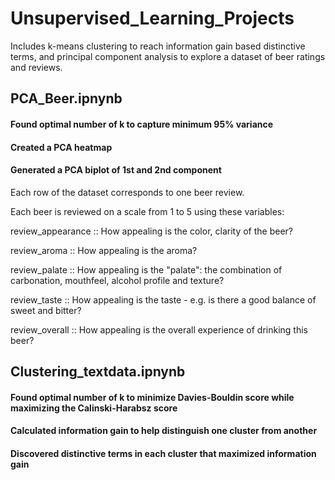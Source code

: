 # Unsupervised_Learning_Projects

Includes k-means clustering to reach information gain based distinctive terms, and principal component analysis to explore a dataset of beer ratings and reviews.

## PCA_Beer.ipnynb
#### Found optimal number of k to capture minimum 95% variance
#### Created a PCA heatmap
#### Generated a PCA biplot of 1st and 2nd component
Each row of the dataset corresponds to one beer review.

Each beer is reviewed on a scale from 1 to 5 using these variables:

review_appearance :: How appealing is the color, clarity of the beer?

review_aroma :: How appealing is the aroma?

review_palate :: How appealing is the "palate": the combination of carbonation, mouthfeel, alcohol profile and texture?

review_taste :: How appealing is the taste - e.g. is there a good balance of sweet and bitter?

review_overall :: How appealing is the overall experience of drinking this beer?

## Clustering_textdata.ipnynb
#### Found optimal number of k to minimize Davies-Bouldin score while maximizing the Calinski-Harabsz score
#### Calculated information gain to help distinguish one cluster from another
#### Discovered distinctive terms in each cluster that maximized information gain
